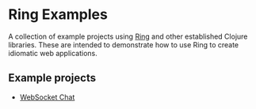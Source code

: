 # Ring Examples

A collection of example projects using [Ring][] and other established
Clojure libraries. These are intended to demonstrate how to use Ring to
create idiomatic web applications.

[Ring]: https://github.com/ring-clojure/ring

## Example projects

- [WebSocket Chat](https://github.com/ring-clojure/ring-examples/tree/master/websocket-chat)
